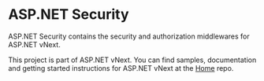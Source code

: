 ASP.NET Security
========

ASP.NET Security contains the security and authorization middlewares for ASP.NET vNext.

This project is part of ASP.NET vNext. You can find samples, documentation and getting started instructions for ASP.NET vNext at the [Home](https://github.com/aspnet/home) repo.

